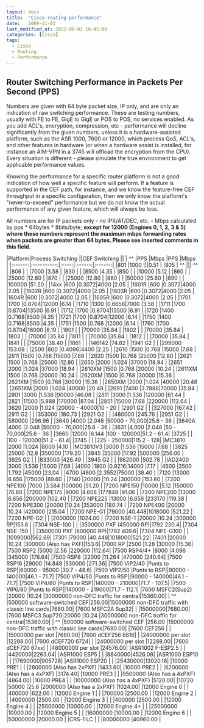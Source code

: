 ```yaml
---
layout: docs
title:  "Cisco routing performance"
date:   2009-11-03
last_modified_at: 2022-08-03 16:45:00
categories: [Cisco]
tags:
  - Cisco
  - Routing
  - Performance
---
```

## Router Switching Performance in Packets Per Second (PPS)
Numbers are given with 64 byte packet size, IP only, and are only an indication of raw switching performance.
These are testing numbers, usually with FE to FE, GigE to GigE or POS to POS, no services enabled. As you add ACL's,
encryption, compression, etc - performance will decline significantly from the given numbers, unless it is a hardware-assisted
platform, such as the ASR 1000, 7600 or 12000, which process QoS, ACL's, and other features in hardware (or when a hardware
assist is installed, for instance an AIM-VPN in a 3745 will offload the encryption from the CPU).
Every situation is different - please simulate the true environment to get applicable performance
values. 

Knowing the performance for a specific router platform is not a good indication of how well a specific feature will
perform. If a feature is supported in the CEF path, for instance, and we know the feature-free CEF throughput in a
specific configuration, then we only know the platform's "never-to-exceed" performance but we do not know the
actual performance of any given feature, which will always be less. 

All numbers are for IP packets only - no IPX/AT/DEC, etc. - Mbps calculated by pps * 64bytes * 8bits/byte;
**except for 12000 (Engines 0, 1, 2, 3 & 5) where these numbers represent the maximum mbps forwarding rates when packets are
greater than 64 bytes. Please see inserted comments in this field.**



|Platform|Process Switching ||CEF Switching   ||
| ^^     |PPS         |Mbps  |PPS     |Mbps    |
|:------:|:----------:|:----:|:------:|:------:|
|801     |1000                     |||0.51     |
|805     | ^^                      ||| ^^      |
|806     |            |      |7000    |3.58    |
|830     |            |      |8500    |4.35    |
|850     |            |      |10000   |5.12    |
|860     |            |      |25000   |12.80   |
|870     |            |      |25000   |12.80   |
|880     |            |      |50000   |25.60   |
|890     |            |      |100000  |51.20   |
|14xx    |600         |0.3072|4000    |2.05    |
|1601R   |600         |0.3072|4000    |2.05    |
|1602R   |600         |0.3072|4000    |2.05    |
|1603R   |600         |0.3072|4000    |2.05    |
|1604R   |600         |0.3072|4000    |2.05    |
|1605R   |600         |0.3072|4000    |2.05    |
|1701    |1700        |0.8704|12000   |6.14    |
|1710    |1300        |0.6656|7000    |3.58    |
|1711             |1700        |0.8704|13500   |6.91    |
|1712             |1700        |0.8704|13500   |6.91    |
|1720             |1400        |0.7168|8500    |4.35    |
|1721             |1700        |0.8704|12000   |6.14    |
|1750             |1400        |0.7168|8500    |4.35    |
|1751             |1500        |0.768 |12000   |6.14    |
|1760             |1700        |0.8704|16000   |8.19    |
|1801             |            |      |70000   |35.84   |
|1802             |            |      |70000   |35.84   |
|1803             |            |      |70000   |35.84   |
|1811             |            |      |70000   |35.84   |
|1812             |            |      |70000   |35.84   |
|1841             |            |      |75000   |38.40   |
|1861             |            |      |146142  |74.82   |
|1941 G2          |            |      |299000  |153.08  |
|2500             |800         |0.4096|4400    |2.25    |
|2610             |1500        |0.768 |15000   |7.68    |
|2611             |1500        |0.768 |15000   |7.68    |
|2620             |1500        |0.768 |25000   |12.80   |
|2621             |1500        |0.768 |25000   |12.80   |
|2650             |2000        |1.024 |37000   |18.94   |
|2651             |2000        |1.024 |37000   |18.94   |
|2610XM           |1500        |0.768 |20000   |10.24   |
|2611XM           |1500        |0.768 |20000   |10.24   |
|2620XM           |1500        |0.768 |30000   |15.36   |
|2621XM           |1500        |0.768 |30000   |15.36   |
|2650XM           |2000        |1.024 |40000   |20.48   |
|2651XM           |2000        |1.024 |40000   |20.48   |
|2691             |7400        |3.7888|70000   |35.84   |
|2801             |3000        |1.536 |90000   |46.08   |
|2811             |3000        |1.536 |120000  |61.44   |
|2821             |11500       |5.888 |170000  |87.04   |
|2851             |15000       |7.68  |220000  |112.64  |
|3620             |2000        |1.024 |20000 - 40000|10 - 20 |
|2901 G2          |            |      |327000  |167.42  |
|2911 G2          |            |      |353000  |180.73  |
|2921 G2          |            |      |480000  |245.76  |
|2951 G2          |            |      |580000  |296.96  |
|3640             |4000        |2.048 |50000 - 70,000|25.6 - 36  |
|3640A            |4000        |2.048 |50000 - 70,000|25.6 - 36  |
|3631             |4,000       |2.048 |50    - 70,000|25.6 - 36  |
|3660             |12000       |6.144 |100   - 120000|51.2 - 61.4|
|3725             |            |      |100   - 120000|51.2 - 61.4|
|3745             |            |      |225   - 250000|115.2 - 128|
|MC3810           |2000        |1.024 |8000    |4.10    |
|MC3810V3         |3000        |1.536 |15000   |7.68    |
|3825             |25000       |12.8  |350000  |179.20  |
|3845             |35000       |17.92 |500000  |256.00  |
|3925 G2          |            |      |833000  |426.49  |
|3945 G2          |            |      |982000  |502.78  |
|IAD2400          |3000        |1.536 |15000   |7.68    |
|4000             |1800        |0.9216|14000   |7.17    |
|4500             |3500        |1.792 |45000   |23.04   |
|4700             |4600        |2.3552|75000   |38.40   |
|7120             |13000       |6.656 |175000  |89.60   |
|7140             |20000       |10.24 |300000  |153.60  |
|7200 NPE100      |7000        |3.584 |100000  |51.20   |
|7200 NPE150      |10000       |5.12  |150000  |76.80   |
|7200 NPE175      |9000        |4.608 |177848  |91.06   |
|7200 NPE200      |13000       |6.656 |200000  |102.40  |
|7200 NPE225      |13000       |6.656 |233170  |119.38  |
|7200 NPE300      |20000       |10.24 |353000  |180.74  |
|7200 NPE400      |20000       |10.24 |420000  |215.04  |
|7200 NPE-G1      |79000       |40.448|1018000 |521.22  |
|7200 NPE-G2      |            |      |2000000 |1024.00 |
|7200 NSE-1       |20000       |10.24 |300000 RP|153.6   |
|7304 NSE-100     |            |      |3500000 PXF (450000 RP)|1792 230.4|
|7304 NSE-150     |            |      |3500000 PXF (800000 RP)|1792 409.6|
|7304 NPE-G100    |            |      |1099000|562.69|
|7301             |79000      |40.448|1018000|521.22|
|7401             |20000      |10.24 |300000 (Also has PXF)|153.6|
|7000 RP          |2500       |1.28  |30000 |15.36|
|7500 RSP2        |5000       |2.56  |220000 |112.64|
|7500 RSP4/4+     |8000       |4.096  |345000 |176.64|
|7500 RSP8        |22000       |11.264  |470000 |240.64|
|7500 RSP16       |29000       |14.848  |530000 |271.36|
|7500 VIP2/40     |Punts to RSP||60000 - 95000 |30.7 - 48.6|
|7500 VIP2/50     |Punts to RSP||90000 - 140000|46.1 - 71.7|
|7500 VIP4/50     |Punts to RSP||90000 - 140000|46.1 - 71.7|
|7500 VIP4/80     |Punts to RSP||140000 - 210000|71.7 - 107.5|
|7500 VIP6/80     |Punts to RSP||140000 - 219000|71.7 - 112.1|
|7600 MSFC2(Sup2) |20000                       |10.24 |30000000 non-DFC traffic for central|15360.00|
| ^^              |500000 software-switched CEF|256.00|15000000 non-DFC traffic with classic line cards|7680.00|
|7600 MSFC2A Sup32|      |   |15000000|7680.00|
|7600 MSFC3 Sup720|20000                         |10.24  |30000000 non-DFC traffic for central|15360.00|
| ^^              |500000 software-switched CEF  |256.00 |15000000 non-DFC traffic with classic line cards|7680.00|
|7600 CEF256      |          |      |15000000 per slot |7680.00|
|7600 dCEF256 6816|          |      |24000000 per slot |12288.00|
|7600 dCEF720 6724|          |      |24000000 per slot |12288.00|
|7600 dCEF720 67xx|          |      |48000000 per slot |24576.00|
|ASR1002 F-ESP2.5 |          |      |4420000|2263.04|
|ASR1000 ESP5     |          |      |8840000|4526.08|
|ASR1000 ESP10    |          |      |17690000|905728|
|ASR1000 ESP20    |          |      |25430000|13020.16|
|10000 PRE1       |          |      |2800000 (Also has 2xPXF) |1433.60|
|10000 PRE2       |          |      |6200000 (Also has a 4xPXF) |3174.40|
|10000 PRE3       |          |      |9500000 (Also has a 4xPXF) |4864.00|
|10000 PRE4       |          |      |10000000 (Also has a 4xPXF) |5120.00|
|10720            |50000     |25.6  |2000000 (Also has a 2xPXF) |1024.00|
|12000 Engine 0   |         |      |400000   |622.00     |
|12000 Engine 1   |         |      |700000   |2500.00     |
|12000 Engine 2   |         |      |4000000  |2500.00     |
|12000 Engine 3   |         |      |400000   |2500.00     |
|12000 Engine 4   |         |      |25000000   |10000.00     |
|12000 Engine 4+  |         |      |25000000   |10000.00     |
|12000 Engine 5   |         |      |16000000   |10000.00     |
|12000 Engine 6   |         |      |50000000   |20000.00     |
|CRS-1 LC         |         |      |80000000   |40960.00     |







